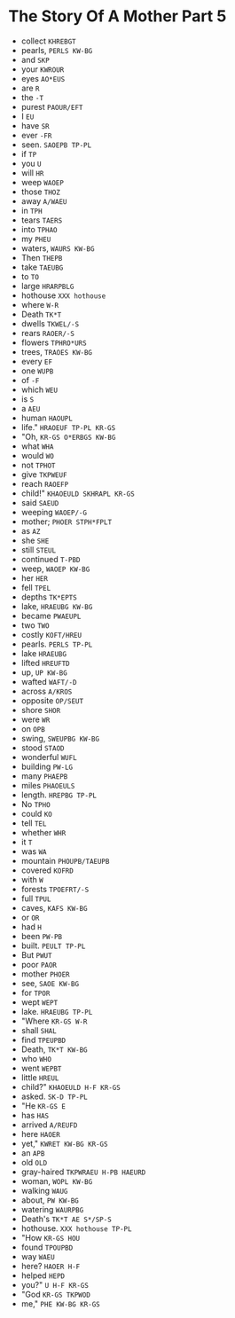 # The Story Of A Mother Part 5

* collect `KHREBGT`
* pearls, `PERLS KW-BG`
* and `SKP`
* your `KWROUR`
* eyes `AO*EUS`
* are `R`
* the `-T`
* purest `PAOUR/EFT`
* I `EU`
* have `SR`
* ever `-FR`
* seen. `SAOEPB TP-PL`
* if `TP`
* you `U`
* will `HR`
* weep `WAOEP`
* those `THOZ`
* away `A/WAEU`
* in `TPH`
* tears `TAERS`
* into `TPHAO`
* my `PHEU`
* waters, `WAURS KW-BG`
* Then `THEPB`
* take `TAEUBG`
* to `TO`
* large `HRARPBLG`
* hothouse `XXX hothouse`
* where `W-R`
* Death `TK*T`
* dwells `TKWEL/-S`
* rears `RAOER/-S`
* flowers `TPHRO*URS`
* trees, `TRAOES KW-BG`
* every `EF`
* one `WUPB`
* of `-F`
* which `WEU`
* is `S`
* a `AEU`
* human `HAOUPL`
* life." `HRAOEUF TP-PL KR-GS`
* "Oh, `KR-GS O*ERBGS KW-BG`
* what `WHA`
* would `WO`
* not `TPHOT`
* give `TKPWEUF`
* reach `RAOEFP`
* child!" `KHAOEULD SKHRAPL KR-GS`
* said `SAEUD`
* weeping `WAOEP/-G`
* mother; `PHOER STPH*FPLT`
* as `AZ`
* she `SHE`
* still `STEUL`
* continued `T-PBD`
* weep, `WAOEP KW-BG`
* her `HER`
* fell `TPEL`
* depths `TK*EPTS`
* lake, `HRAEUBG KW-BG`
* became `PWAEUPL`
* two `TWO`
* costly `KOFT/HREU`
* pearls. `PERLS TP-PL`
* lake `HRAEUBG`
* lifted `HREUFTD`
* up, `UP KW-BG`
* wafted `WAFT/-D`
* across `A/KROS`
* opposite `OP/SEUT`
* shore `SHOR`
* were `WR`
* on `OPB`
* swing, `SWEUPBG KW-BG`
* stood `STAOD`
* wonderful `WUFL`
* building `PW-LG`
* many `PHAEPB`
* miles `PHAOEULS`
* length. `HREPBG TP-PL`
* No `TPHO`
* could `KO`
* tell `TEL`
* whether `WHR`
* it `T`
* was `WA`
* mountain `PHOUPB/TAEUPB`
* covered `KOFRD`
* with `W`
* forests `TPOEFRT/-S`
* full `TPUL`
* caves, `KAFS KW-BG`
* or `OR`
* had `H`
* been `PW-PB`
* built. `PEULT TP-PL`
* But `PWUT`
* poor `PAOR`
* mother `PHOER`
* see, `SAOE KW-BG`
* for `TPOR`
* wept `WEPT`
* lake. `HRAEUBG TP-PL`
* "Where `KR-GS W-R`
* shall `SHAL`
* find `TPEUPBD`
* Death, `TK*T KW-BG`
* who `WHO`
* went `WEPBT`
* little `HREUL`
* child?" `KHAOEULD H-F KR-GS`
* asked. `SK-D TP-PL`
* "He `KR-GS E`
* has `HAS`
* arrived `A/REUFD`
* here `HAOER`
* yet," `KWRET KW-BG KR-GS`
* an `APB`
* old `OLD`
* gray-haired `TKPWRAEU H-PB HAEURD`
* woman, `WOPL KW-BG`
* walking `WAUG`
* about, `PW KW-BG`
* watering `WAURPBG`
* Death's `TK*T AE S*/SP-S`
* hothouse. `XXX hothouse TP-PL`
* "How `KR-GS HOU`
* found `TPOUPBD`
* way `WAEU`
* here? `HAOER H-F`
* helped `HEPD`
* you?" `U H-F KR-GS`
* "God `KR-GS TKPWOD`
* me," `PHE KW-BG KR-GS`

